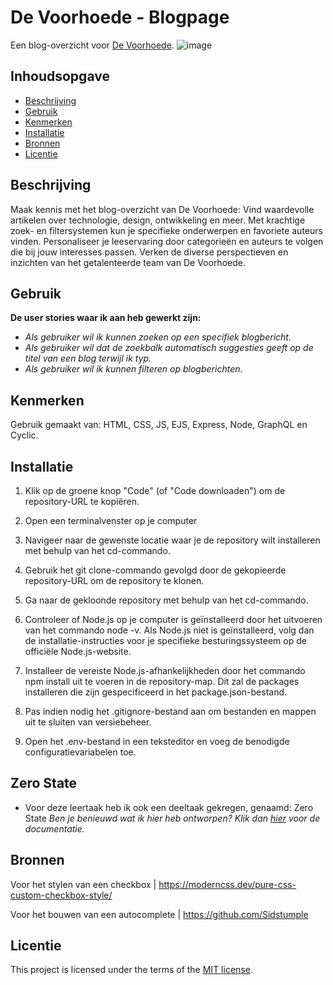# De Voorhoede - Blogpage
Een blog-overzicht voor [De Voorhoede](https://www.voorhoede.nl/nl/).
![image](https://github.com/rosahoffer/proof-of-concept/assets/112861375/2cb9bf04-9c7e-4c1f-9e50-b6e40f13370a)

## Inhoudsopgave

  * [Beschrijving](#beschrijving)
  * [Gebruik](#gebruik)
  * [Kenmerken](#kenmerken)
  * [Installatie](#installatie)
  * [Bronnen](#bronnen)
  * [Licentie](#licentie)

## Beschrijving
Maak kennis met het blog-overzicht van De Voorhoede: Vind waardevolle artikelen over technologie, design, ontwikkeling en meer. Met krachtige zoek- en filtersystemen kun je specifieke onderwerpen en favoriete auteurs vinden. Personaliseer je leeservaring door categorieën en auteurs te volgen die bij jouw interesses passen. Verken de diverse perspectieven en inzichten van het getalenteerde team van De Voorhoede.

## Gebruik
**De user stories waar ik aan heb gewerkt zijn:**

- *Als gebruiker wil ik kunnen zoeken op een specifiek blogbericht.*
- *Als gebruiker wil dat de zoekbalk automatisch suggesties geeft op de titel van een blog terwijl ik typ.*
- *Als gebruiker wil ik kunnen filteren op blogberichten.*

## Kenmerken
Gebruik gemaakt van: HTML, CSS, JS, EJS, Express, Node, GraphQL en Cyclic.

## Installatie
1. Klik op de groene knop "Code" (of "Code downloaden") om de repository-URL te kopiëren.
   
2. Open een terminalvenster op je computer
   
3. Navigeer naar de gewenste locatie waar je de repository wilt installeren met behulp van het cd-commando.
   
4. Gebruik het git clone-commando gevolgd door de gekopieerde repository-URL om de repository te klonen.
   
5. Ga naar de gekloonde repository met behulp van het cd-commando.
    
6. Controleer of Node.js op je computer is geïnstalleerd door het uitvoeren van het commando node -v. Als Node.js niet is geïnstalleerd, volg dan de installatie-instructies voor je specifieke besturingssysteem op de officiële Node.js-website.

7. Installeer de vereiste Node.js-afhankelijkheden door het commando npm install uit te voeren in de repository-map. Dit zal de packages installeren die zijn gespecificeerd in het package.json-bestand.
    
8. Pas indien nodig het .gitignore-bestand aan om bestanden en mappen uit te sluiten van versiebeheer.
    
9. Open het .env-bestand in een teksteditor en voeg de benodigde configuratievariabelen toe.

## Zero State

* Voor deze leertaak heb ik ook een deeltaak gekregen, genaamd: Zero State
_Ben je benieuwd wat ik hier heb ontworpen? Klik dan [hier]([https://www.voorhoede.nl/nl/](https://github.com/rosahoffer/proof-of-concept-zero-state/wiki/Zero-States)) voor de documentatie._


## Bronnen
Voor het stylen van een checkbox | https://moderncss.dev/pure-css-custom-checkbox-style/

Voor het bouwen van een autocomplete | https://github.com/Sidstumple

## Licentie

This project is licensed under the terms of the [MIT license](./LICENSE).
